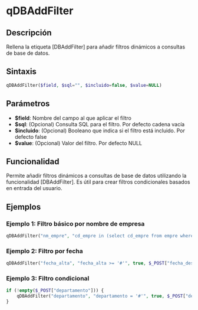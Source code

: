 # qDBAddFilter

## Descripción
Rellena la etiqueta [DBAddFilter] para añadir filtros dinámicos a consultas de base de datos.

## Sintaxis
```php
qDBAddFilter($field, $sql="", $incluido=false, $value=NULL)
```

## Parámetros
- **$field**: Nombre del campo al que aplicar el filtro
- **$sql**: (Opcional) Consulta SQL para el filtro. Por defecto cadena vacía
- **$incluido**: (Opcional) Booleano que indica si el filtro está incluido. Por defecto false
- **$value**: (Opcional) Valor del filtro. Por defecto NULL

## Funcionalidad
Permite añadir filtros dinámicos a consultas de base de datos utilizando la funcionalidad [DBAddFilter]. Es útil para crear filtros condicionales basados en entrada del usuario.

## Ejemplos

### Ejemplo 1: Filtro básico por nombre de empresa
```php
qDBAddFilter("nm_empre", "cd_empre in (select cd_empre from empre where #)", true, $_POST["_nm_empre"]);
```

### Ejemplo 2: Filtro por fecha
```php
qDBAddFilter("fecha_alta", "fecha_alta >= '#'", true, $_POST["fecha_desde"]);
```

### Ejemplo 3: Filtro condicional
```php
if (!empty($_POST["departamento"])) {
    qDBAddFilter("departamento", "departamento = '#'", true, $_POST["departamento"]);
}
```